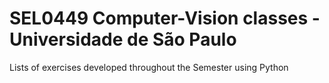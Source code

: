 # SEL0449 Computer-Vision classes - Universidade de São Paulo

Lists of exercises developed throughout the Semester using Python
